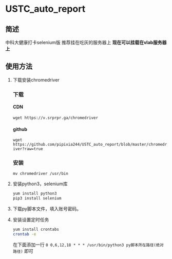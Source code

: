 # USTC_auto_report

## 简述
中科大健康打卡selenium版
推荐挂在吃灰的服务器上
**现在可以挂载在vlab服务器上**

## 使用方法
1. 下载安装chromedriver
    ### 下载
    #### CDN
   `wget https://v.srprpr.ga/chromedriver`
    #### github
    `wget https://github.com/pipixia244/USTC_auto_report/blob/master/chromedriver?raw=true`
    
    ### 安装
    `mv chromedriver /usr/bin`
2. 安装python3，selenium库
    ```bash
    yum install python3
    pip3 install selenium
    ```
    
3. 下载py脚本文件，填入账号密码。

4. 安装设置定时任务
    ```bash
    yum install crontabs
    crontab -e
    ```
    在下面添加一行
    `0 0,6,12,18 * * * /usr/bin/python3 py脚本所在路径(绝对路径)`
    即可
    
